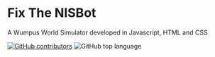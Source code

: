 # Fix The NISBot

A Wumpus World Simulator developed in Javascript, HTML and CSS

[![GitHub contributors](https://img.shields.io/github/contributors/thiagodnf/wumpus-world-simulator.svg)](https://github.com/thiagodnf/wumpus-world-simulator/graphs/contributors)
![GitHub top language](https://img.shields.io/github/languages/top/thiagodnf/wumpus-world-simulator)
